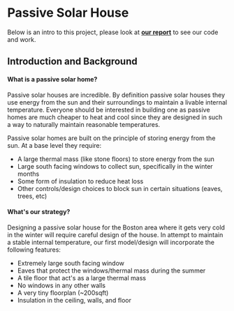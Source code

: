 # Passive Solar House

Below is an intro to this project, please look at **[our report](/docs/report_code.pdf)** to see our code and work.

## Introduction and Background
#### What is a passive solar home?
Passive solar houses are incredible. By definition passive solar houses they use energy from the sun and their surroundings to maintain a livable internal temperature. Everyone should be interested in building one as passive homes are much cheaper to heat and cool since they are designed in such a way to naturally maintain reasonable temperatures. 

Passive solar homes are built on the principle of storing energy from the sun. At a base level they require: 
- A large thermal mass (like stone floors) to store energy from the sun
- Large south facing windows to collect sun, specifically in the winter months
- Some form of insulation to reduce heat loss
- Other controls/design choices to block sun in certain situations (eaves, trees, etc)

#### What's our strategy?
Designing a passive solar house for the Boston area where it gets very cold in the winter will require careful design of the house. In attempt to maintain a stable internal temperature, our first model/design will incorporate the following features:
- Extremely large south facing window
- Eaves that protect the windows/thermal mass during the summer
- A tile floor that act's as a large thermal mass
- No windows in any other walls
- A very tiny floorplan (~200sqft)
- Insulation in the ceiling, walls, and floor
